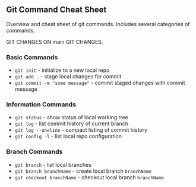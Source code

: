 ## Git Command Cheat Sheet

Overview and cheat sheet of git commands. Includes several categories of commands.


GIT CHANGES ON main
GIT CHANGES.


### Basic Commands

* `git init` - initialize to a new local repo
* `git add .` - stage local changes for commit
* `git commit -m "some message"` - commit staged changes with commit message



### Information Commands

* `git status` - show status of local working tree
* `git log` - list commit history of current branch
* `git log --oneline` - compact listing of commit history
* `git config -l` - list local repo configuration


### Branch Commands

* `git branch` - list local branches
* `git branch branchName` - create local branch `branchName`
* `git checkout branchName` - checkout local branch `branchName`
